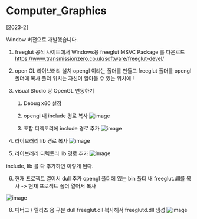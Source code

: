 # Computer_Graphics
[2023-2]

Window 버전으로 개발했습니다.
<br>

1. freeglut 공식 사이트에서 Windows용 freeglut MSVC Package 를 다운로드
https://www.transmissionzero.co.uk/software/freeglut-devel/

2. open GL 라이브러리 설치
   opengl 이라는 폴더를 만들고 freeglut 폴더를 opengl 폴더에 복사
   폴더 위치는 자신이 알아볼 수 있는 위치에 !

3. visual Studio 랑 OpenGL 연동하기
   1) Debug x86 설정
   2) opengl 내 include 경로 복사
      ![image](https://github.com/user-attachments/assets/b2ebb88f-71b4-409e-92a8-5c25702a532a)


   4) 포함 디렉토리에 include 경로 추가
    ![image](https://github.com/user-attachments/assets/e0e1540a-53c8-494d-9116-e943bf90ee4f)



  4) 라이브러리 lib 경로 복사
     ![image](https://github.com/user-attachments/assets/86673c8e-a358-4954-a0a0-1a5b979da2ec)




  5) 라이브러리 디렉토리 lib 경로 추가
     ![image](https://github.com/user-attachments/assets/b9bdf042-1c73-4a6a-b255-dc49a80bbafc)


  include, lib 를 다 추가하면 이렇게 된다.
  

  6) 현재 프로젝트 열어서 dull 추가
      opengl 폴더에 있는 bin 폴더 내 freeglut.dll를 복사 -> 현재 프로젝트 폴더 열어서 복사
     
   ![image](https://github.com/user-attachments/assets/c9c72192-6e99-4e30-999f-51311d69f8a4)




  8) 디버그 / 릴리즈 용 구분 dull
     freeglut.dll 복사해서 freeglutd.dll 생성
     ![image](https://github.com/user-attachments/assets/4a072691-ab0b-4318-bbd5-ae00975be67d)






